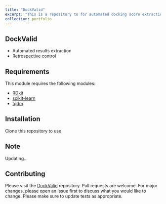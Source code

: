 ```yaml
---
title: "DockValid"
excerpt: "This is a repository to for automated docking score extraction and validation from different softwares <br/><img src="/images/DockValid/Docking1.jpg" alt="Docking" width="500" height="500">"
collection: portfolio
---
```



## DockValid
- Automated results extraction
- Retrospective control


## Requirements

This module requires the following modules:

- [RDkit](https://www.rdkit.org/)
- [scikit-learn](https://scikit-learn.org/stable/)
- [tqdm](https://pypi.org/project/tqdm/)

## Installation
Clone this repository to use

## Note
Updating...

## Contributing

Please visit the [DockValid](https://github.com/TieuLongPhan/DockValid) repository.
Pull requests are welcome. For major changes, please open an issue first to discuss what you would like to change. Please make sure to update tests as appropriate.

